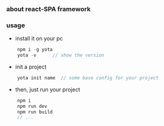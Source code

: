 ### about react-SPA framework

### usage

- install it on your pc
``` js
    npm i -g yota
    yota -v      // show the version
```

- init a project
``` js
    yota init name  // some base config for your project
```

- then, just run your project
``` js
    npm i
    npm run dev
    npm run build
    // ...
```

